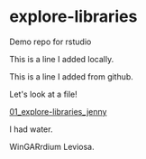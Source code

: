 # explore-libraries
Demo repo for rstudio

This is a line I added locally.

This is a line I added from github.

Let's look at a file!

[01_explore-libraries_jenny](01_explore-libraries_jenny.md)

I had water.

WinGARrdium Leviosa.
